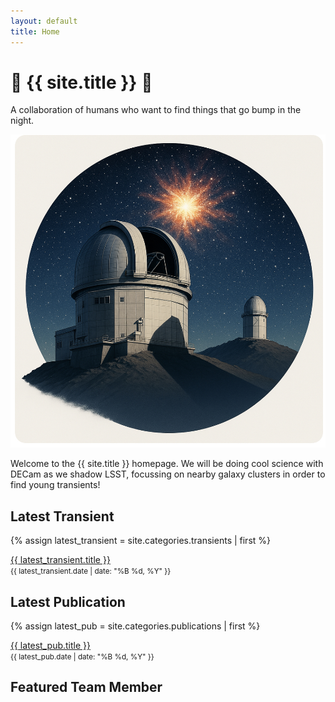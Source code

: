 ```yaml
---
layout: default
title: Home
---
```


<div class="intro">
  
  <h1> <span class="emoji">👻</span> {{ site.title }} <span class = "emoji">🦈</span> </h1>
  <p class="tagline">A collaboration of humans who want to find things that go bump in the night.</p>
  <img src="image.jpeg" alt="Observing Program" class="intro-image">
</div>

<section class="about">
  <p>
    Welcome to the {{ site.title }} homepage. We will be doing cool science with DECam as we shadow LSST, focussing on nearby galaxy clusters in order to find young transients!
  </p>
</section>

<h2>Latest Transient</h2>
{% assign latest_transient = site.categories.transients | first %}
<p><a href="{{ latest_transient.url }}">{{ latest_transient.title }}</a> <br>
<small>{{ latest_transient.date | date: "%B %d, %Y" }}</small></p>

<h2>Latest Publication</h2>
{% assign latest_pub = site.categories.publications | first %}
<p><a href="{{ latest_pub.url }}">{{ latest_pub.title }}</a> <br>
<small>{{ latest_pub.date | date: "%B %d, %Y" }}</small></p>

<h2>Featured Team Member</h2>
<div id="featured-member"></div>

<script>
  const team = [
    { name: "Richard Gecko", role: "Overlord", photo: "/assets/team/richard.jpg" },
  ];

  // Pick based on day of the year so it changes daily
  const today = new Date();
  const index = today.getDate() % team.length; // or use getDay() for day-of-week
  const member = team[index];

  document.getElementById("featured-member").innerHTML = `
    <img src="${member.photo}" alt="${member.name}" style="width:150px;border-radius:50%;">
    <h3>${member.name}</h3>
    <p>${member.role}</p>
  `;
</script>
